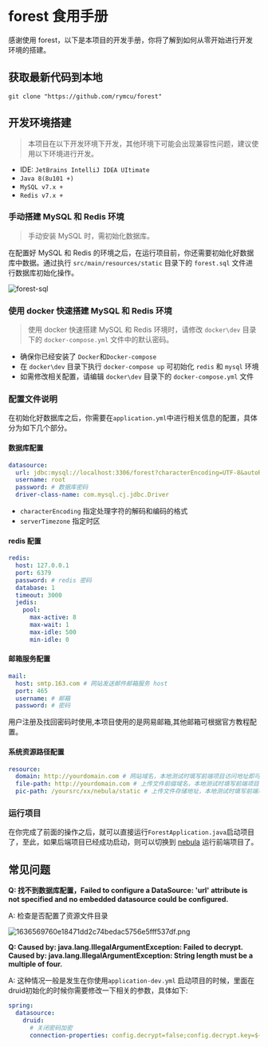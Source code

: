 # forest 食用手册

感谢使用 forest，以下是本项目的开发手册，你将了解到如何从零开始进行开发环境的搭建。

## 获取最新代码到本地

```shell
git clone "https://github.com/rymcu/forest"
```

## 开发环境搭建
> 本项目在以下开发环境下开发，其他环境下可能会出现兼容性问题，建议使用以下环境进行开发。
- IDE: `JetBrains IntelliJ IDEA UItimate`
- `Java 8(8u101 +)`
- `MySQL v7.x +`
- `Redis v7.x +`

### 手动搭建 MySQL 和 Redis 环境
> 手动安装 MySQL 时，需初始化数据库。

在配置好 MySQL 和 Redis 的环境之后，在运行项目前，你还需要初始化好数据库中数据。通过执行 `src/main/resources/static`
目录下的 `forest.sql` 文件进行数据库初始化操作。

![forest-sql](https://static.rymcu.com/article/1650261394563.png)


### 使用 docker 快速搭建 MySQL 和 Redis 环境
> 使用 docker 快速搭建 MySQL 和 Redis 环境时，请修改 `docker\dev` 目录下的 `docker-compose.yml` 文件中的默认密码。

- 确保你已经安装了 `Docker`和`Docker-compose`
- 在 `docker\dev` 目录下执行 `docker-compose up` 可初始化 `redis` 和 `mysql` 环境
- 如需修改相关配置，请编辑 `docker\dev` 目录下的 `docker-compose.yml` 文件

### 配置文件说明

在初始化好数据库之后，你需要在`application.yml`中进行相关信息的配置，具体分为如下几个部分。

#### 数据库配置

```yaml
datasource:
  url: jdbc:mysql://localhost:3306/forest?characterEncoding=UTF-8&autoReconnect=true&useSSL=false&serverTimezone=Asia/Shanghai
  username: root
  password: # 数据库密码
  driver-class-name: com.mysql.cj.jdbc.Driver
```

- `characterEncoding` 指定处理字符的解码和编码的格式
- `serverTimezone` 指定时区

#### redis 配置

```yaml
redis:
  host: 127.0.0.1
  port: 6379
  password: # redis 密码
  database: 1
  timeout: 3000
  jedis:
    pool:
      max-active: 8
      max-wait: 1
      max-idle: 500
      min-idle: 0
```

#### 邮箱服务配置

```yaml
mail:
  host: smtp.163.com # 网站发送邮件邮箱服务 host
  port: 465
  username: # 邮箱
  password: # 密码
```

用户注册及找回密码时使用,本项目使用的是网易邮箱,其他邮箱可根据官方教程配置。

#### 系统资源路径配置

```yaml
resource:
  domain: http://yourdomain.com # 网站域名，本地测试时填写前端项目访问地址即可
  file-path: http://yourdomain.com # 上传文件前缀域名，本地测试时填写前端项目访问地址即可
  pic-path: /yoursrc/xx/nebula/static # 上传文件存储地址，本地测试时填写前端项目路径下的 static 目录即可
```

### 运行项目

在你完成了前面的操作之后，就可以直接运行`ForestApplication.java`启动项目了，至此，如果后端项目已经成功启动，则可以切换到 
[nebula](https://github.com/rymcu/nebula) 运行前端项目了。

## 常见问题

**Q: 找不到数据库配置，Failed to configure a DataSource: 'url' attribute is not specified and no embedded datasource
could be configured.**

A: 检查是否配置了资源文件目录

![1636569760e18471dd2c74bedac5756e5fff537df.png](https://static.rymcu.com/article/1650261657433.png)

**Q: Caused by: java.lang.IllegalArgumentException: Failed to decrypt.
Caused by: java.lang.IllegalArgumentException: String length must be a multiple of four.**

A: 这种情况一般是发生在你使用`application-dev.yml`
启动项目的时候，里面在druid初始化的时候你需要修改一下相关的参数，具体如下:

```yaml
spring:
  datasource:
    druid:
      # 关闭密码加密
      connection-properties: config.decrypt=false;config.decrypt.key=${publicKey}
```
